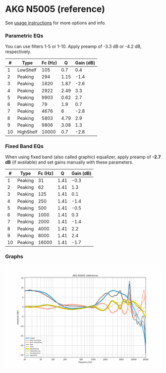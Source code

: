# AKG N5005 (reference)
See [usage instructions](https://github.com/jaakkopasanen/AutoEq#usage) for more options and info.

### Parametric EQs
You can use filters 1-5 or 1-10. Apply preamp of -3.3 dB or -4.2 dB, respectively.

|   # | Type      |   Fc (Hz) |    Q |   Gain (dB) |
|-----|-----------|-----------|------|-------------|
|   1 | LowShelf  |       105 | 0.7  |         0.4 |
|   2 | Peaking   |       294 | 1.15 |        -1.4 |
|   3 | Peaking   |      1820 | 1.87 |        -2.6 |
|   4 | Peaking   |      2922 | 2.49 |         3.3 |
|   5 | Peaking   |      9903 | 0.62 |         2.7 |
|   6 | Peaking   |        79 | 1.9  |         0.7 |
|   7 | Peaking   |      4676 | 6    |        -2.8 |
|   8 | Peaking   |      5803 | 4.79 |         2.9 |
|   9 | Peaking   |      9806 | 3.08 |         1.3 |
|  10 | HighShelf |     10000 | 0.7  |        -2.8 |

### Fixed Band EQs
When using fixed band (also called graphic) equalizer, apply preamp of **-2.7 dB** (if available) and set gains manually with these parameters.

|   # | Type    |   Fc (Hz) |    Q |   Gain (dB) |
|-----|---------|-----------|------|-------------|
|   1 | Peaking |        31 | 1.41 |        -0.3 |
|   2 | Peaking |        62 | 1.41 |         1.3 |
|   3 | Peaking |       125 | 1.41 |         0.1 |
|   4 | Peaking |       250 | 1.41 |        -1.4 |
|   5 | Peaking |       500 | 1.41 |        -0.5 |
|   6 | Peaking |      1000 | 1.41 |         0.3 |
|   7 | Peaking |      2000 | 1.41 |        -1.4 |
|   8 | Peaking |      4000 | 1.41 |         2.2 |
|   9 | Peaking |      8000 | 1.41 |         2.4 |
|  10 | Peaking |     16000 | 1.41 |        -1.7 |

### Graphs
![](./AKG%20N5005%20(reference).png)
